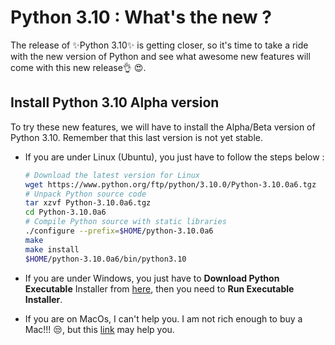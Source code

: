 # Python 3.10 : What's the new ?

The release of ✨Python 3.10✨ is getting closer, so it's time to take a ride with the new version of Python and see what awesome new features will come with this new release👌 😍. 

## Install Python 3.10 Alpha version

To try these new features, we will have to install the Alpha/Beta version of Python 3.10. Remember that this last version is not yet stable. 
- If you are under Linux (Ubuntu), you just have to follow the steps below : 

     ```sh
     # Download the latest version for Linux
     wget https://www.python.org/ftp/python/3.10.0/Python-3.10.0a6.tgz
     # Unpack Python source code
     tar xzvf Python-3.10.0a6.tgz
    cd Python-3.10.0a6
    # Compile Python source with static libraries
    ./configure --prefix=$HOME/python-3.10.0a6
    make
    make install
    $HOME/python-3.10.0a6/bin/python3.10
    ```
- If you are under Windows, you just have to **Download Python Executable** Installer from [here](https://www.python.org/ftp/python/3.10.0/python-3.10.0a6-amd64.exe), then you need to **Run Executable Installer**. 
- If you are on MacOs, I can't help you. I am not rich enough to buy a Mac!!! 😒, but this [link](https://opensource.com/article/19/5/python-3-default-mac) may help you. 


